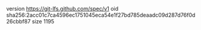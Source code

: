 version https://git-lfs.github.com/spec/v1
oid sha256:2acc01c7ca4596ec1751045eca54e1f27bd785deaadc09d287d76f0d26cbbf87
size 1195
